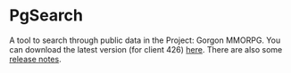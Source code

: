 # PgSearch

A tool to search through public data in the Project: Gorgon MMORPG. You can download the latest version (for client 426) [here](https://github.com/dlebansais/PgSearch-Disclosed/releases/download/v1.1.426.696/PgSearch.exe).
There are also some [release notes](https://github.com/dlebansais/PgSearch-Disclosed/blob/master/ReleaseNotes.md).
